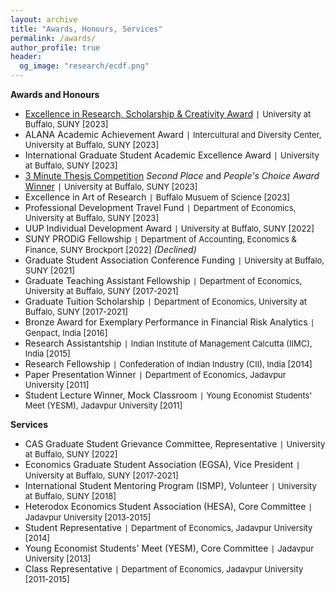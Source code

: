 ```yaml
---
layout: archive
title: "Awards, Honours, Services"
permalink: /awards/
author_profile: true
header:
  og_image: "research/ecdf.png"
---
```

**Awards and Honours**

- [Excellence in Research, Scholarship & Creativity Award](https://www.buffalo.edu/celebration-of-academic-excellence/StudentExcellence/CurrentStudentHonorees/UBawards/Excellence-in-Research-Scholarship-and-Creativity.html) `|` <span style="font-size:13px;"> University at Buffalo, SUNY [2023]</span>
- ALANA Academic Achievement Award `|` <span style="font-size:13px;"> Intercultural and Diversity Center, University at Buffalo, SUNY [2023]</span>
- International Graduate Student Academic Excellence Award `|` <span style="font-size:13px;"> University at Buffalo, SUNY [2023]</span>
- [3 Minute Thesis Competition](https://www.buffalo.edu/ubnow/stories/2023/02/3mt.html) *Second Place* and *People's Choice Award* [Winner](https://www.buffalo.edu/three-minute-thesis/upcoming-competition.html) `|` <span style="font-size:13px;"> University at Buffalo, SUNY [2023]</span> 
- Excellence in Art of Research `|` <span style="font-size:13px;"> Buffalo Musuem of Science [2023]</span>
- Professional Development Travel Fund `|` <span style="font-size:13px;"> Department of Economics, University at Buffalo, SUNY [2023]</span>
- UUP Individual Development Award `|` <span style="font-size:13px;"> University at Buffalo, SUNY [2022]</span>
- SUNY PRODiG Fellowship `|` <span style="font-size:13px;"> Department of Accounting, Economics & Finance, SUNY Brockport [2022]</span> *(Declined)*
- Graduate Student Association Conference Funding `|` <span style="font-size:13px;"> University at Buffalo, SUNY [2021]</span>
- Graduate Teaching Assistant Fellowship `|` <span style="font-size:13px;"> Department of Economics, University at Buffalo, SUNY [2017-2021]</span>
- Graduate Tuition Scholarship `|` <span style="font-size:13px;"> Department of Economics, University at Buffalo, SUNY [2017-2021]</span>
- Bronze Award for Exemplary Performance in Financial Risk Analytics `|` <span style="font-size:13px;">Genpact, India [2016]</span>
- Research Assistantship `|` <span style="font-size:13px;">Indian Institute of Management Calcutta (IIMC), India [2015]</span>
- Research Fellowship `|` <span style="font-size:13px;">Confederation of Indian Industry (CII), India [2014]</span>
- Paper Presentation Winner `|` <span style="font-size:13px;">Department of Economics, Jadavpur University [2011]</span>
- Student Lecture Winner, Mock Classroom `|` <span style="font-size:13px;">Young Economist Students' Meet (YESM), Jadavpur University [2011]</span>

**Services**

- CAS Graduate Student Grievance Committee, Representative `|` <span style="font-size:13px;">University at Buffalo, SUNY [2022]</span>
- Economics Graduate Student Association (EGSA), Vice President `|` <span style="font-size:13px;">University at Buffalo, SUNY [2017-2021]</span>
- International Student Mentoring Program (ISMP), Volunteer `|` <span style="font-size:13px;">University at Buffalo, SUNY [2018]</span>
- Heterodox Economics Student Association (HESA), Core Committee `|` <span style="font-size:13px;">Jadavpur University [2013-2015]</span>
- Student Representative `|` <span style="font-size:13px;">Department of Economics, Jadavpur University [2014]</span>
- Young Economist Students' Meet (YESM), Core Committee `|` <span style="font-size:13px;">Jadavpur University [2013]</span>
- Class Representative `|` <span style="font-size:13px;">Department of Economics, Jadavpur University [2011-2015]</span>
